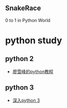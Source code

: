 ## SnakeRace
0 to 1 in Python World

# python study
## python 2 
* [廖雪峰的python教程](http://www.liaoxuefeng.com/wiki/001374738125095c955c1e6d8bb493182103fac9270762a000)

## python 3
* [深入python 3](http://woodpecker.org.cn/diveintopython3/index.html)

